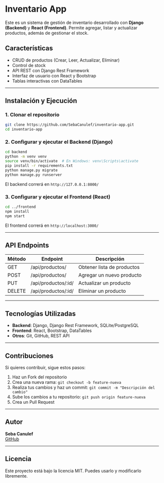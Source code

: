 # Inventario App

Este es un sistema de gestión de inventario desarrollado con **Django (Backend)** y **React (Frontend)**. Permite agregar, listar y actualizar productos, además de gestionar el stock.

## Características
- CRUD de productos (Crear, Leer, Actualizar, Eliminar)
- Control de stock
- API REST con Django Rest Framework
- Interfaz de usuario con React y Bootstrap
- Tablas interactivas con DataTables

---

## Instalación y Ejecución

### 1. Clonar el repositorio
```bash
git clone https://github.com/SebaCanulef/inventario-app.git
cd inventario-app
```

### 2. Configurar y ejecutar el Backend (Django)
```bash
cd backend
python -m venv venv
source venv/bin/activate  # En Windows: venv\Scripts\activate
pip install -r requirements.txt
python manage.py migrate
python manage.py runserver
```
El backend correrá en `http://127.0.0.1:8000/`

### 3. Configurar y ejecutar el Frontend (React)
```bash
cd ../frontend
npm install
npm start
```
El frontend correrá en `http://localhost:3000/`

---

## API Endpoints
| Método | Endpoint | Descripción |
|---------|----------|-------------|
| GET | /api/productos/ | Obtener lista de productos |
| POST | /api/productos/ | Agregar un nuevo producto |
| PUT | /api/productos/:id/ | Actualizar un producto |
| DELETE | /api/productos/:id/ | Eliminar un producto |

---

## Tecnologías Utilizadas
- **Backend**: Django, Django Rest Framework, SQLite/PostgreSQL
- **Frontend**: React, Bootstrap, DataTables
- **Otros**: Git, GitHub, REST API

---


## Contribuciones
Si quieres contribuir, sigue estos pasos:
1. Haz un Fork del repositorio
2. Crea una nueva rama: `git checkout -b feature-nueva`
3. Realiza tus cambios y haz un commit: `git commit -m "Descripción del cambio"`
4. Sube los cambios a tu repositorio: `git push origin feature-nueva`
5. Crea un Pull Request

---

## Autor
**Seba Canulef**  
[GitHub](https://github.com/SebaCanulef)  

---

## Licencia
Este proyecto está bajo la licencia MIT. Puedes usarlo y modificarlo libremente.


